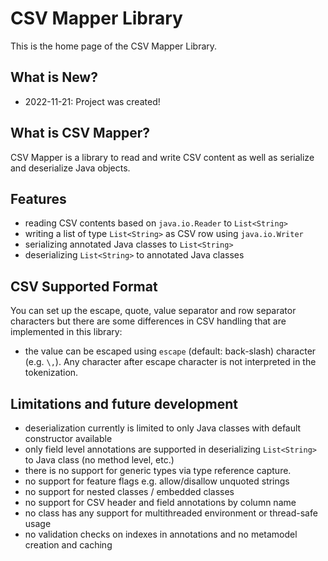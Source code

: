 # CSV Mapper Library

This is the home page of the CSV Mapper Library.

## What is New?

- 2022-11-21: Project was created!

## What is CSV Mapper?

CSV Mapper is a library to read and write CSV content as well as serialize and deserialize Java objects.

## Features

- reading CSV contents based on `java.io.Reader` to `List<String>`
- writing a list of type `List<String>` as CSV row using `java.io.Writer`
- serializing annotated Java classes to `List<String>`
- deserializing `List<String>` to annotated Java classes

## CSV Supported Format

You can set up the escape, quote, value separator and row separator characters but there are some differences in 
CSV handling that are implemented in this library:

- the value can be escaped using `escape` (default: back-slash) character (e.g. `\,`). 
  Any character after escape character is not interpreted in the tokenization.

## Limitations and future development

- deserialization currently is limited to only Java classes with default constructor available
- only field level annotations are supported in deserializing `List<String>` to Java class (no method level, etc.)
- there is no support for generic types via type reference capture.
- no support for feature flags e.g. allow/disallow unquoted strings
- no support for nested classes / embedded classes
- no support for CSV header and field annotations by column name
- no class has any support for multithreaded environment or thread-safe usage
- no validation checks on indexes in annotations and no metamodel creation and caching
